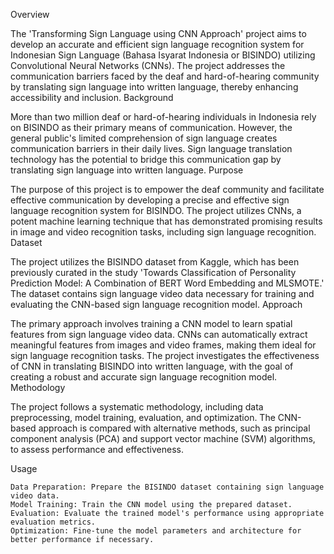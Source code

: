 Overview

The 'Transforming Sign Language using CNN Approach' project aims to develop an accurate and efficient sign language recognition system for Indonesian Sign Language (Bahasa Isyarat Indonesia or BISINDO) utilizing Convolutional Neural Networks (CNNs). The project addresses the communication barriers faced by the deaf and hard-of-hearing community by translating sign language into written language, thereby enhancing accessibility and inclusion.
Background

More than two million deaf or hard-of-hearing individuals in Indonesia rely on BISINDO as their primary means of communication. However, the general public's limited comprehension of sign language creates communication barriers in their daily lives. Sign language translation technology has the potential to bridge this communication gap by translating sign language into written language.
Purpose

The purpose of this project is to empower the deaf community and facilitate effective communication by developing a precise and effective sign language recognition system for BISINDO. The project utilizes CNNs, a potent machine learning technique that has demonstrated promising results in image and video recognition tasks, including sign language recognition.
Dataset

The project utilizes the BISINDO dataset from Kaggle, which has been previously curated in the study 'Towards Classification of Personality Prediction Model: A Combination of BERT Word Embedding and MLSMOTE.' The dataset contains sign language video data necessary for training and evaluating the CNN-based sign language recognition model.
Approach

The primary approach involves training a CNN model to learn spatial features from sign language video data. CNNs can automatically extract meaningful features from images and video frames, making them ideal for sign language recognition tasks. The project investigates the effectiveness of CNN in translating BISINDO into written language, with the goal of creating a robust and accurate sign language recognition model.
Methodology

The project follows a systematic methodology, including data preprocessing, model training, evaluation, and optimization. The CNN-based approach is compared with alternative methods, such as principal component analysis (PCA) and support vector machine (SVM) algorithms, to assess performance and effectiveness.


Usage

    Data Preparation: Prepare the BISINDO dataset containing sign language video data.
    Model Training: Train the CNN model using the prepared dataset.
    Evaluation: Evaluate the trained model's performance using appropriate evaluation metrics.
    Optimization: Fine-tune the model parameters and architecture for better performance if necessary.

